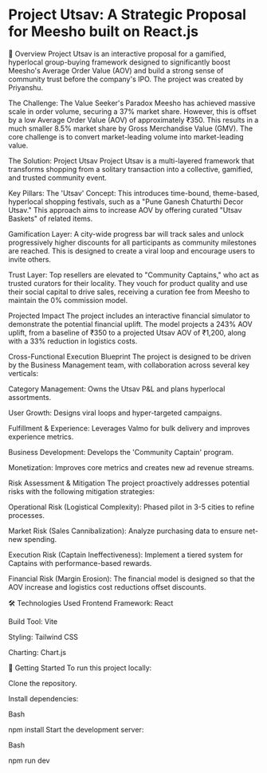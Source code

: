 # Project Utsav: A Strategic Proposal for Meesho built on React.js
🚀 Overview
Project Utsav is an interactive proposal for a gamified, hyperlocal group-buying framework designed to significantly boost Meesho's Average Order Value (AOV) and build a strong sense of community trust before the company's IPO. The project was created by Priyanshu.

The Challenge: The Value Seeker's Paradox
Meesho has achieved massive scale in order volume, securing a 37% market share. However, this is offset by a low Average Order Value (AOV) of approximately ₹350. This results in a much smaller 8.5% market share by Gross Merchandise Value (GMV). The core challenge is to convert market-leading volume into market-leading value.

The Solution: Project Utsav
Project Utsav is a multi-layered framework that transforms shopping from a solitary transaction into a collective, gamified, and trusted community event.

Key Pillars:
The 'Utsav' Concept: This introduces time-bound, theme-based, hyperlocal shopping festivals, such as a "Pune Ganesh Chaturthi Decor Utsav." This approach aims to increase AOV by offering curated "Utsav Baskets" of related items.

Gamification Layer: A city-wide progress bar will track sales and unlock progressively higher discounts for all participants as community milestones are reached. This is designed to create a viral loop and encourage users to invite others.

Trust Layer: Top resellers are elevated to "Community Captains," who act as trusted curators for their locality. They vouch for product quality and use their social capital to drive sales, receiving a curation fee from Meesho to maintain the 0% commission model.

Projected Impact
The project includes an interactive financial simulator to demonstrate the potential financial uplift. The model projects a 243% AOV uplift, from a baseline of ₹350 to a projected Utsav AOV of ₹1,200, along with a 33% reduction in logistics costs.

Cross-Functional Execution Blueprint
The project is designed to be driven by the Business Management team, with collaboration across several key verticals:

Category Management: Owns the Utsav P&L and plans hyperlocal assortments.

User Growth: Designs viral loops and hyper-targeted campaigns.

Fulfillment & Experience: Leverages Valmo for bulk delivery and improves experience metrics.

Business Development: Develops the 'Community Captain' program.

Monetization: Improves core metrics and creates new ad revenue streams.

Risk Assessment & Mitigation
The project proactively addresses potential risks with the following mitigation strategies:

Operational Risk (Logistical Complexity): Phased pilot in 3-5 cities to refine processes.

Market Risk (Sales Cannibalization): Analyze purchasing data to ensure net-new spending.

Execution Risk (Captain Ineffectiveness): Implement a tiered system for Captains with performance-based rewards.

Financial Risk (Margin Erosion): The financial model is designed so that the AOV increase and logistics cost reductions offset discounts.

🛠️ Technologies Used
Frontend Framework: React

Build Tool: Vite

Styling: Tailwind CSS

Charting: Chart.js

🚀 Getting Started
To run this project locally:

Clone the repository.

Install dependencies:

Bash

npm install
Start the development server:

Bash

npm run dev
